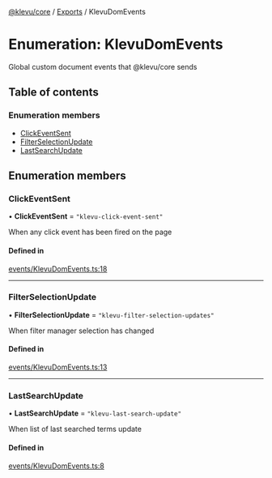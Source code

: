 [@klevu/core]() / [Exports](../modules.md) / KlevuDomEvents

# Enumeration: KlevuDomEvents

Global custom document events that @klevu/core sends

## Table of contents

### Enumeration members

- [ClickEventSent](KlevuDomEvents.md#clickeventsent)
- [FilterSelectionUpdate](KlevuDomEvents.md#filterselectionupdate)
- [LastSearchUpdate](KlevuDomEvents.md#lastsearchupdate)

## Enumeration members

### ClickEventSent

• **ClickEventSent** = `"klevu-click-event-sent"`

When any click event has been fired on the page

#### Defined in

[events/KlevuDomEvents.ts:18](https://github.com/klevultd/frontend-sdk/blob/323c956/packages/klevu-core/src/events/KlevuDomEvents.ts#L18)

___

### FilterSelectionUpdate

• **FilterSelectionUpdate** = `"klevu-filter-selection-updates"`

When filter manager selection has changed

#### Defined in

[events/KlevuDomEvents.ts:13](https://github.com/klevultd/frontend-sdk/blob/323c956/packages/klevu-core/src/events/KlevuDomEvents.ts#L13)

___

### LastSearchUpdate

• **LastSearchUpdate** = `"klevu-last-search-update"`

When list of last searched terms update

#### Defined in

[events/KlevuDomEvents.ts:8](https://github.com/klevultd/frontend-sdk/blob/323c956/packages/klevu-core/src/events/KlevuDomEvents.ts#L8)
